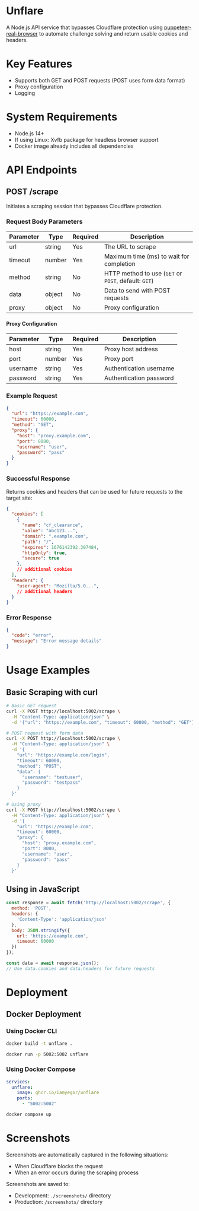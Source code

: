 # Unflare

A Node.js API service that bypasses Cloudflare protection using [puppeteer-real-browser](https://github.com/ZFC-Digital/puppeteer-real-browser) to automate challenge solving and return usable cookies and headers.

# Key Features

- Supports both GET and POST requests (POST uses form data format)
- Proxy configuration
- Logging

# System Requirements

- Node.js 14+
- If using Linux: Xvfb package for headless browser support
- Docker image already includes all dependencies

# API Endpoints

## POST /scrape

Initiates a scraping session that bypasses Cloudflare protection.

### Request Body Parameters

| Parameter | Type | Required | Description |
|-----------|------|----------|-------------|
| url | string | Yes | The URL to scrape |
| timeout | number | Yes | Maximum time (ms) to wait for completion |
| method | string | No | HTTP method to use (`GET` or `POST`, default: `GET`) |
| data | object | No | Data to send with POST requests |
| proxy | object | No | Proxy configuration |

#### Proxy Configuration

| Parameter | Type | Required | Description |
|-----------|------|----------|-------------|
| host | string | Yes | Proxy host address |
| port | number | Yes | Proxy port |
| username | string | Yes | Authentication username |
| password | string | Yes | Authentication password |

### Example Request

```json
{
  "url": "https://example.com",
  "timeout": 60000,
  "method": "GET",
  "proxy": {
    "host": "proxy.example.com",
    "port": 8080,
    "username": "user",
    "password": "pass"
  }
}
```

### Successful Response

Returns cookies and headers that can be used for future requests to the target site:

```json
{
  "cookies": [
    {
      "name": "cf_clearance",
      "value": "abc123...",
      "domain": ".example.com",
      "path": "/",
      "expires": 1676142392.307484,
      "httpOnly": true,
      "secure": true
    },
    // additional cookies
  ],
  "headers": {
    "user-agent": "Mozilla/5.0...",
    // additional headers
  }
}
```

### Error Response

```json
{
  "code": "error",
  "message": "Error message details"
}
```

# Usage Examples

## Basic Scraping with curl

```bash
# Basic GET request
curl -X POST http://localhost:5002/scrape \
  -H "Content-Type: application/json" \
  -d '{"url": "https://example.com", "timeout": 60000, "method": "GET"}'
```

```bash
# POST request with form data
curl -X POST http://localhost:5002/scrape \
  -H "Content-Type: application/json" \
  -d '{
    "url": "https://example.com/login", 
    "timeout": 60000, 
    "method": "POST",
    "data": {
      "username": "testuser",
      "password": "testpass"
    }
  }'
```

```bash
# Using proxy
curl -X POST http://localhost:5002/scrape \
  -H "Content-Type: application/json" \
  -d '{
    "url": "https://example.com", 
    "timeout": 60000,
    "proxy": {
      "host": "proxy.example.com",
      "port": 8080,
      "username": "user",
      "password": "pass"
    }
  }'
```

## Using in JavaScript

```javascript
const response = await fetch('http://localhost:5002/scrape', {
  method: 'POST',
  headers: {
    'Content-Type': 'application/json'
  },
  body: JSON.stringify({
    url: 'https://example.com',
    timeout: 60000
  })
});

const data = await response.json();
// Use data.cookies and data.headers for future requests
```

# Deployment

## Docker Deployment

### Using Docker CLI

``` bash
docker build -t unflare .

docker run -p 5002:5002 unflare
```

### Using Docker Compose

``` yaml
services:
  unflare:
    image: ghcr.io/iamyegor/unflare
    ports:
      - "5002:5002"
```

``` bash
docker compose up
```

# Screenshots

Screenshots are automatically captured in the following situations:
- When Cloudflare blocks the request
- When an error occurs during the scraping process

Screenshots are saved to:
- Development: `./screenshots/` directory
- Production: `/screenshots/` directory